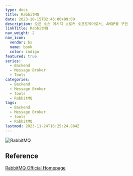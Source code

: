 ```yaml
---
type: docs
title: RabbitMQ
date: 2023-10-15T02:46:00+09:00
description: 오픈 소스 메시지 브로커 소프트웨어로서, AMQP를 구현
linkTitle: RabbitMQ
nav_weight: 2
nav_icon:
  vendor: bs
  name: book
  color: indigo
featured: true
series:
  - Backend
  - Message Broker
  - Tools
categories:
  - Backend
  - Message Broker
  - tools
  - RabbitMQ
tags:
  - Backend
  - Message Broker
  - tools
  - RabbitMQ
lastmod: 2023-11-24T16:25:24.884Z
---
```


![RabbitMQ](/backend/rabbitmq.png#center)

## Reference

[RabbitMQ Official Homepage](https://www.rabbitmq.com/)
